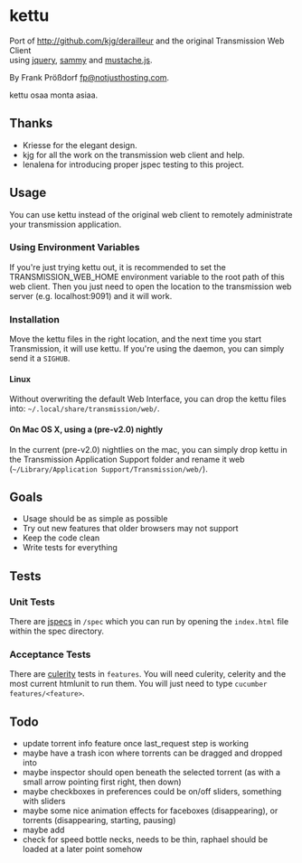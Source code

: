 # kettu
Port of http://github.com/kjg/derailleur and the original Transmission Web Client  
using [jquery](http://jquery.com), [sammy](http://github.com/quirkey/sammy) and [mustache.js](http://github.com/janl/mustache.js).

By Frank Prößdorf <fp@notjusthosting.com>.

kettu osaa monta asiaa.

## Thanks
* Kriesse for the elegant design.
* kjg for all the work on the transmission web client and help.
* lenalena for introducing proper jspec testing to this project.


## Usage
You can use kettu instead of the original web client to remotely administrate your transmission application.

### Using Environment Variables
If you're just trying kettu out, it is recommended to set the TRANSMISSION_WEB_HOME environment variable to the root path of this web client. Then you just need to open the location to the transmission web server (e.g. localhost:9091) and it will work.

### Installation
Move the kettu files in the right location, and the next time you start Transmission, it will use kettu. If you're using the daemon, you can simply send it a `SIGHUB`.

#### Linux
Without overwriting the default Web Interface, you can drop the kettu files into: `~/.local/share/transmission/web/`.

#### On Mac OS X, using a (pre-v2.0) nightly
In the current (pre-v2.0) nightlies on the mac, you can simply drop kettu in the Transmission Application Support folder and rename it web (`~/Library/Application Support/Transmission/web/`).

## Goals
* Usage should be as simple as possible
* Try out new features that older browsers may not support
* Keep the code clean
* Write tests for everything

## Tests

### Unit Tests
There are [jspecs](http://github.com/visionmedia/jspec) in `/spec` which you can run by opening the `index.html` file within the spec directory.

### Acceptance Tests
There are [culerity](http://github.com/langalex/culerity) tests in `features`. You will need culerity, celerity and the most current htmlunit to run them. You will just need to type `cucumber features/<feature>`.


## Todo
* update torrent info feature once last_request step is working
* maybe have a trash icon where torrents can be dragged and dropped into
* maybe inspector should open beneath the selected torrent (as with a small arrow pointing first right, then down)
* maybe checkboxes in preferences could be on/off sliders, something with sliders
* maybe some nice animation effects for faceboxes (disappearing), or torrents (disappearing, starting, pausing)
* maybe add <audio> to audio files, transforms
* check for speed bottle necks, needs to be thin, raphael should be loaded at a later point somehow